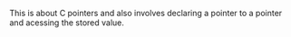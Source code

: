  This is about C pointers and also involves declaring a pointer to a pointer and acessing the stored value.
